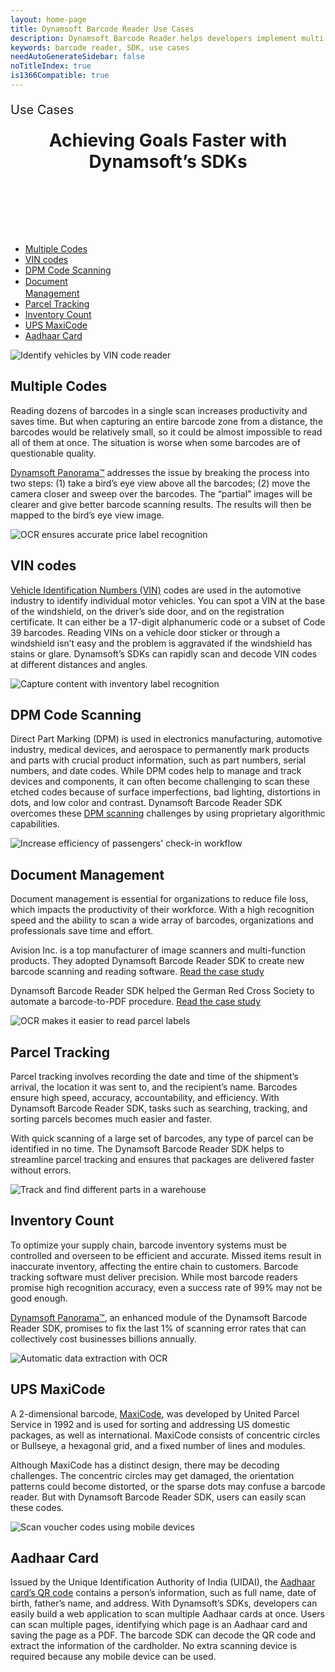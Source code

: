 ```yaml
---
layout: home-page
title: Dynamsoft Barcode Reader Use Cases
description: Dynamsoft Barcode Reader helps developers implement multi codes scanning, VIN codes recognition, document management, parcel tracking and more
keywords: barcode reader, SDK, use cases
needAutoGenerateSidebar: false
noTitleIndex: true
is1366Compatible: true
---
```


<p class="fontOswaldMedium textUpperCase tc" style="font-size: 20px;">Use Cases</p>
<h1 class="fontOswaldLight" style="text-align:center;margin-bottom:100px;margin-top:0px;">Achieving Goals Faster with Dynamsoft’s SDKs</h1>

<div class="usecaseItemList" style="position:relative;margin-bottom: 160px;overflow:hidden;">
  <ul class="pageMenuList">
    <li class="on"><a href="#multiple-codes">Multiple Codes</a></li>
    <li><a href="#vin-codes">VIN codes</a></li>
    <li><a href="#dpm-code-scanning">DPM Code Scanning</a></li>
    <li><a href="#document-management" style="line-height: 20px;">Document<br/> Management</a></li>
    <li><a href="#parcel-tracking">Parcel Tracking</a></li>
    <li><a href="#inventory-count">Inventory Count</a></li>
    <li><a href="#ups-maxicode">UPS MaxiCode</a></li>
    <li><a href="#aadhaar-card">Aadhaar Card</a></li>
  </ul>
  <div class="usecaseItem">
    <div class="useCaseImg">
      <img src="./assets/Multiple-Codes.jpg"
        alt="Identify vehicles by VIN code reader">
    </div>
    <div class="useCaseDetail">
      <h2 id="multiple-codes">Multiple Codes</h2>
      <p>Reading dozens of barcodes in a single scan increases productivity and saves time. But when capturing an entire barcode zone from a distance, the barcodes would be relatively small, so it could be almost impossible to read all of them at once. The situation is worse when some barcodes are of questionable quality. </p>
      <p><a
          href="https://officecn.dynamsoft.com:808/Products/barcode-inventory-system.aspx" class="orangeLink">Dynamsoft Panorama™</a> addresses the issue by breaking the process into two steps: (1) take a bird’s eye view above all the barcodes; (2) move the camera closer and sweep over the barcodes. The “partial” images will be clearer and give better barcode scanning results. The results will then be mapped to the bird’s eye view image.</p>
    </div>
  </div>
  <div class="usecaseItem">
    <div class="useCaseImg">
      <img src="./assets/VIN.jpg"
        alt="OCR ensures accurate price label recognition">
    </div>
    <div class="useCaseDetail">
      <h2 id="vin-codes">VIN codes</h2>
      <p><a
          href="https://www.dynamsoft.com/blog/imaging/barcode/scanning-vin-codes-barcode-reader/" class="orangeLink">Vehicle Identification Numbers (VIN)</a> codes are used in the automotive industry to identify individual motor vehicles. You can spot a VIN at the base of the windshield, on the driver’s side door, and on the registration certificate. It can either be a 17-digit alphanumeric code or a subset of Code 39 barcodes. Reading VINs on a vehicle door sticker or through a windshield isn’t easy and the problem is aggravated if the windshield has stains or glare. Dynamsoft’s SDKs can rapidly scan and decode VIN codes at different distances and angles.</p>
    </div>
  </div>
  <div class="usecaseItem">
    <div class="useCaseImg">
      <img src="./assets/dpm.jpg"
        alt="Capture content with inventory label recognition">
    </div>
    <div class="useCaseDetail">
      <h2 id="dpm-code-scanning">DPM Code Scanning</h2>
      <p>Direct Part Marking (DPM) is used in electronics manufacturing, automotive industry, medical devices, and
        aerospace to permanently mark products and parts with crucial product information, such as part numbers, serial
        numbers, and date codes. While DPM codes help to manage and track devices and components, it can often become
        challenging to scan these etched codes because of surface imperfections, bad lighting, distortions in dots, and
        low color and contrast. Dynamsoft Barcode Reader SDK overcomes these <a
          href="https://www.dynamsoft.com/Products/direct-part-marking.aspx" class="orangeLink">DPM scanning</a> challenges by using
        proprietary algorithmic capabilities.</p>
    </div>
  </div>
  <div class="usecaseItem">
    <div class="useCaseImg">
      <img src="./assets/Document-Management.jpg"
        alt="Increase efficiency of passengers' check-in workflow">
    </div>
    <div class="useCaseDetail">
      <h2 id="document-management">Document Management</h2>
      <p>Document management is essential for organizations to reduce file loss, which impacts the productivity of their
        workforce. With a high recognition speed and the ability to scan a wide array of barcodes, organizations and
        professionals save time and effort.</p>
      <p>Avision Inc. is a top manufacturer of image scanners and multi-function products. They adopted Dynamsoft Barcode Reader SDK to create new barcode scanning and reading software. <a
        href="https://www.dynamsoft.com/Company/case-study-Avision.aspx" class="fontOswald orangeLink textUpperCase">Read the case study</a></p>
      <p>Dynamsoft Barcode Reader SDK helped the German Red Cross Society to automate a barcode-to-PDF procedure. <a
          href="https://www.dynamsoft.com/Company/case-study-Avision.aspx" class="fontOswald orangeLink textUpperCase">Read the case study</a></p>
    </div>
  </div>
  <div class="usecaseItem">
    <div class="useCaseImg">
      <img src="./assets/Parcel-Tracking.jpg"
        alt="OCR makes it easier to read parcel labels">
    </div>
    <div class="useCaseDetail">
      <h2 id="parcel-tracking">Parcel Tracking</h2>
      <p>Parcel tracking involves recording the date and time of the shipment’s arrival, the location it was sent to,
        and the recipient’s name. Barcodes ensure high speed, accuracy, accountability, and efficiency. With Dynamsoft
        Barcode Reader SDK, tasks such as searching, tracking, and sorting parcels becomes much easier and faster.</p>
      <p>With quick scanning of a large set of barcodes, any type of parcel can be identified in no time. The Dynamsoft
        Barcode Reader SDK helps to streamline parcel tracking and ensures that packages are delivered faster without
        errors.</p>
    </div>
  </div>
  <div class="usecaseItem">
    <div class="useCaseImg">
      <img src="./assets/Inventory-Count.jpg"
        alt="Track and find different parts in a warehouse">
    </div>
    <div class="useCaseDetail">
      <h2 id="inventory-count">Inventory Count</h2>
      <p>To optimize your supply chain, barcode inventory systems must be controlled and overseen to be efficient and
        accurate. Missed items result in inaccurate inventory, affecting the entire chain to customers. Barcode tracking
        software must deliver precision. While most barcode readers promise high recognition accuracy, even a success
        rate of 99% may not be good enough. </p>
        <p><a
          href="https://officecn.dynamsoft.com:808/Products/barcode-inventory-system.aspx" class="orangeLink">Dynamsoft Panorama™</a>, an
        enhanced module of the Dynamsoft Barcode Reader SDK, promises to fix the last 1% of scanning error rates that
        can collectively cost businesses billions annually.</p>
    </div>
  </div>
  <div class="usecaseItem">
    <div class="useCaseImg">
      <img src="./assets/maxi-code.jpg"
        alt="Automatic data extraction with OCR">
    </div>
    <div class="useCaseDetail">
      <h2 id="ups-maxicode">UPS MaxiCode</h2>
      <p>A 2-dimensional barcode, <a href="https://www.dynamsoft.com/Barcode-Types/MaxiCode.aspx" class="orangeLink">MaxiCode</a>, was
        developed by United Parcel Service in 1992 and is used for sorting and addressing US domestic packages, as well
        as international. MaxiCode consists of concentric circles or Bullseye, a hexagonal grid, and a fixed number of
        lines and modules.</p>
      <p>Although MaxiCode has a distinct design, there may be decoding challenges. The concentric circles may get
        damaged, the orientation patterns could become distorted, or the sparse dots may confuse a barcode reader. But
        with Dynamsoft Barcode Reader SDK, users can easily scan these codes.</p>
    </div>
  </div>
  <div class="usecaseItem" style="margin-bottom: 160px;">
    <div class="useCaseImg">
      <img src="./assets/Aadhaar-Card.jpg"
        alt="Scan voucher codes using mobile devices">
    </div>
    <div class="useCaseDetail">
          <h2 id="aadhaar-card">Aadhaar Card</h2>
      <p>Issued by the Unique Identification Authority of India (UIDAI), the <a
          href="https://www.dynamsoft.com/blog/insights/how-to-extract-aadhaar-card-information/" class="orangeLink">Aadhaar card’s QR
          code</a> contains a person’s information, such as full name, date of birth, father’s name, and address.
        With Dynamsoft’s SDKs, developers can easily build a web application to scan multiple Aadhaar cards at once.
        Users can scan multiple pages, identifying which page is an Aadhaar card and saving the page as a PDF. The
        barcode SDK can decode the QR code and extract the information of the cardholder. No extra scanning device is
        required because any mobile device can be used.</p>
    </div>
  </div>
</div>